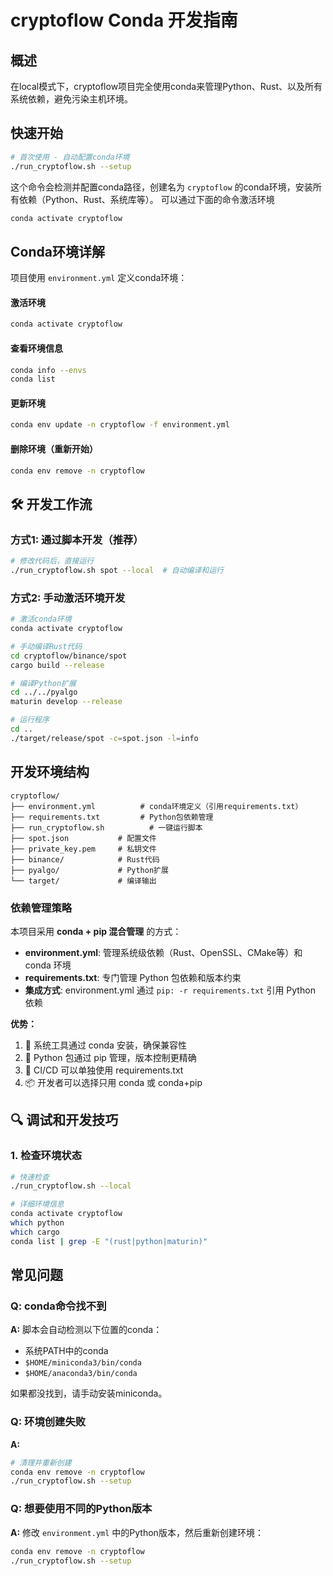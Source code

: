 # cryptoflow Conda 开发指南

## 概述

在local模式下，cryptoflow项目完全使用conda来管理Python、Rust、以及所有系统依赖，避免污染主机环境。

## 快速开始

```bash
# 首次使用 - 自动配置conda环境
./run_cryptoflow.sh --setup
```

这个命令会检测并配置conda路径，创建名为 `cryptoflow` 的conda环境，安装所有依赖（Python、Rust、系统库等）。
可以通过下面的命令激活环境
```bash
conda activate cryptoflow
```

## Conda环境详解


项目使用 `environment.yml` 定义conda环境：

#### 激活环境
```bash
conda activate cryptoflow
```

#### 查看环境信息
```bash
conda info --envs
conda list
```

#### 更新环境
```bash
conda env update -n cryptoflow -f environment.yml
```

#### 删除环境（重新开始）
```bash
conda env remove -n cryptoflow
```

## 🛠 开发工作流

### 方式1: 通过脚本开发（推荐）
```bash
# 修改代码后，直接运行
./run_cryptoflow.sh spot --local  # 自动编译和运行
```

### 方式2: 手动激活环境开发
```bash
# 激活conda环境
conda activate cryptoflow

# 手动编译Rust代码
cd cryptoflow/binance/spot
cargo build --release

# 编译Python扩展
cd ../../pyalgo
maturin develop --release

# 运行程序
cd ..
./target/release/spot -c=spot.json -l=info
```

## 开发环境结构

```
cryptoflow/
├── environment.yml          # conda环境定义（引用requirements.txt）
├── requirements.txt         # Python包依赖管理
├── run_cryptoflow.sh          # 一键运行脚本
├── spot.json           # 配置文件
├── private_key.pem     # 私钥文件
├── binance/            # Rust代码
├── pyalgo/             # Python扩展
└── target/             # 编译输出
```

### 依赖管理策略

本项目采用 **conda + pip 混合管理** 的方式：

- **environment.yml**: 管理系统级依赖（Rust、OpenSSL、CMake等）和 conda 环境
- **requirements.txt**: 专门管理 Python 包依赖和版本约束
- **集成方式**: environment.yml 通过 `pip: -r requirements.txt` 引用 Python 依赖

**优势：**
1. 🔧 系统工具通过 conda 安装，确保兼容性
2. 🐍 Python 包通过 pip 管理，版本控制更精确
3. 🚀 CI/CD 可以单独使用 requirements.txt
4. 📦 开发者可以选择只用 conda 或 conda+pip

## 🔍 调试和开发技巧

### 1. 检查环境状态
```bash
# 快速检查
./run_cryptoflow.sh --local

# 详细环境信息
conda activate cryptoflow
which python
which cargo
conda list | grep -E "(rust|python|maturin)"
```

## 常见问题

### Q: conda命令找不到
**A:** 脚本会自动检测以下位置的conda：
- 系统PATH中的conda
- `$HOME/miniconda3/bin/conda`
- `$HOME/anaconda3/bin/conda`

如果都没找到，请手动安装miniconda。

### Q: 环境创建失败
**A:** 
```bash
# 清理并重新创建
conda env remove -n cryptoflow
./run_cryptoflow.sh --setup
```

### Q: 想要使用不同的Python版本
**A:** 修改 `environment.yml` 中的Python版本，然后重新创建环境：
```bash
conda env remove -n cryptoflow
./run_cryptoflow.sh --setup
```
